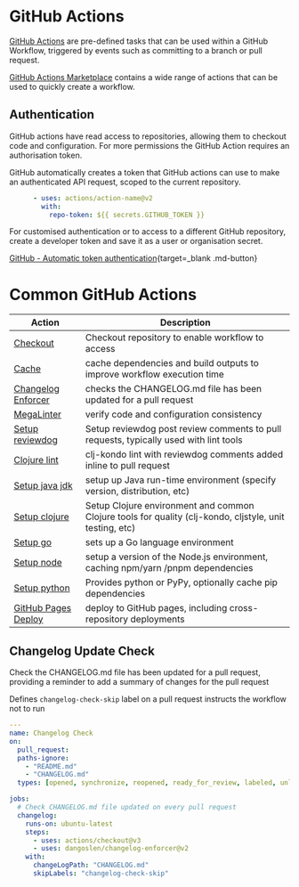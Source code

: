 # GitHub Actions

[GitHub Actions](https://docs.github.com/en/actions) are pre-defined tasks that can be used within a GitHub Workflow, triggered by events such as committing to a branch or pull request.

[GitHub Actions Marketplace]()  contains a wide range of actions that can be used to quickly create a workflow.


## Authentication

GitHub actions have read access to repositories, allowing them to checkout code and configuration.  For more permissions the GitHub Action requires an authorisation token.

GitHub automatically creates a token that GitHub actions can use to make an authenticated API request, scoped to the current repository.

```yaml title="Use automatically created token"
      - uses: actions/action-name@v2
        with:
          repo-token: ${{ secrets.GITHUB_TOKEN }}
```

For customised authentication or to  access to a different GitHub repository, create a developer token and save it as a user or organisation secret.



[GitHub - Automatic token authentication](https://docs.github.com/en/actions/security-guides/automatic-token-authentication){target=_blank .md-button}


# Common GitHub Actions

| Action                                                                               | Description                                                                                             |
|--------------------------------------------------------------------------------------|---------------------------------------------------------------------------------------------------------|
| [Checkout](https://github.com/marketplace/actions/checkout)                          | Checkout repository to enable workflow to access                                                        |
| [Cache](https://github.com/marketplace/actions/cache)                                | cache dependencies and build outputs to improve workflow execution time                                 |
| [Changelog Enforcer](https://github.com/marketplace/actions/changelog-enforcer)      | checks the CHANGELOG.md file has been updated for a pull request                                        |
| [MegaLinter](https://github.com/marketplace/actions/megalinter)                      | verify code and configuration consistency                                                               |
| [Setup reviewdog](https://github.com/marketplace/actions/setup-reviewdog)            | Setup reviewdog post review comments to pull requests, typically used with lint tools                   |
| [Clojure lint](https://github.com/marketplace/actions/clojure-lint-action)           | clj-kondo lint with reviewdog comments added inline to pull request                                     |
| [Setup java jdk](https://github.com/marketplace/actions/setup-java-jdk)              | setup up Java run-time environment (specify version, distribution, etc)                                 |
| [Setup clojure](https://github.com/marketplace/actions/setup-clojure)                | Setup Clojure environment and common Clojure tools for quality (clj-kondo, cljstyle, unit testing, etc) |
| [Setup go](https://github.com/marketplace/actions/setup-go-environment)              | sets up a Go language environment                                                                       |
| [Setup node](https://github.com/marketplace/actions/setup-node-js-environment)       | setup a version of the Node.js environment, caching npm/yarn /pnpm dependencies                         |
| [Setup python](https://github.com/marketplace/actions/setup-python)                  | Provides python or PyPy, optionally cache pip dependencies                                              |
| [GitHub Pages Deploy](https://github.com/marketplace/actions/deploy-to-github-pages) | deploy to GitHub pages, including cross-repository deployments                                          |


## Changelog Update Check

Check the CHANGELOG.md file has been updated for a pull request, providing a reminder to add a summary of changes for the pull request

Defines `changelog-check-skip` label on a pull request instructs the workflow not to run

```yaml title=".github/workflows/changelog-check.yml"
---
name: Changelog Check
on:
  pull_request:
  paths-ignore:
    - "README.md"
    - "CHANGELOG.md"
  types: [opened, synchronize, reopened, ready_for_review, labeled, unlabeled]

jobs:
  # Check CHANGELOG.md file updated on every pull request
  changelog:
    runs-on: ubuntu-latest
    steps:
      - uses: actions/checkout@v3
      - uses: dangoslen/changelog-enforcer@v2
    with:
      changeLogPath: "CHANGELOG.md"
      skipLabels: "changelog-check-skip"
```
